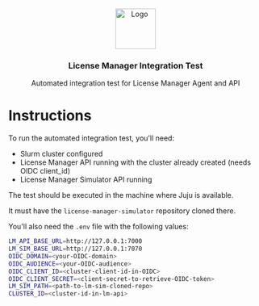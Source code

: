 <!-- PROJECT LOGO -->
<br />
<p align="center">
  <a href="https://github.com/omnivector-solutions/license-manager">
    <img src="../.images/logo.png" alt="Logo" width="80" height="80">
  </a>

  <h3 align="center">License Manager Integration Test</h3>

  <p align="center">
    Automated integration test for License Manager Agent and API
    <br />
  </p>
</p>

# Instructions

To run the automated integration test, you'll need:

* Slurm cluster configured
* License Manager API running with the cluster already created (needs OIDC client_id)
* License Manager Simulator API running

The test should be executed in the machine where Juju is available.

It must have the `license-manager-simulator` repository cloned there.

You'll also need the `.env` file with the following values:

```bash
LM_API_BASE_URL=http://127.0.0.1:7000
LM_SIM_BASE_URL=http://127.0.0.1:7070
OIDC_DOMAIN=<your-OIDC-domain>
OIDC_AUDIENCE=<your-OIDC-audience>
OIDC_CLIENT_ID=<cluster-client-id-in-OIDC>
OIDC_CLIENT_SECRET=<client-secret-to-retrieve-OIDC-token>
LM_SIM_PATH=<path-to-lm-sim-cloned-repo>
CLUSTER_ID=<cluster-id-in-lm-api>
```
